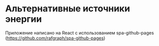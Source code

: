 # Альтернативные источники энергии

Приложение написано на React с использованием spa-github-pages (https://github.com/rafgraph/spa-github-pages)
